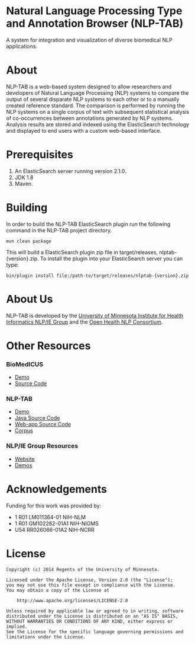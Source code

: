 Natural Language Processing Type and Annotation Browser (NLP-TAB)
===

A system for integration and visualization of diverse biomedical NLP applications.


About
===

NLP-TAB is a web-based system designed to allow researchers and developers of Natural Language Processing (NLP) systems
to compare the output of several disparate NLP systems to each other or to a manually created reference standard.
The comparison is performed by running the NLP systems on a single corpus of text with subsequent statistical analysis
of co-occurrences between annotations generated by NLP systems. Analysis results are stored and indexed using the
ElasticSearch technology and displayed to end users with a custom web-based interface.


Prerequisites
===

1. An ElasticSearch server running version 2.1.0.
2. JDK 1.8
3. Maven.


Building
===

In order to build the NLP-TAB ElasticSearch plugin run the following command in the NLP-TAB project directory.

    mvn clean package

This will build a ElasticSearch plugin zip file in target/releases, nlptab-{version}.zip. To install the plugin into
your ElasticSearch server you can type:

    bin/plugin install file:/path-to/target/releases/nlptab-{version}.zip


About Us
===

NLP-TAB is developed by the
[University of Minnesota Institute for Health Informatics NLP/IE Group](http://www.bmhi.umn.edu/ihi/research/nlpie/) and
the [Open Health NLP Consortium](http://ohnlp.org/index.php/Main_Page).


Other Resources
===

### BioMedICUS

*   [Demo](http://athena.ahc.umn.edu/biomedicus/)
*   [Source Code](https://bitbucket.org/nlpie/biomedicus)

### NLP-TAB

*   [Demo](http://athena.ahc.umn.edu/nlptab)
*   [Java Source Code](http://bitbucket.org/nlpie/nlptab)
*   [Web-app Source Code](http://bitbucket.org/nlpie/nlptab-webapp)
*   [Corpus](http://bitbucket.org/nlpie/nlptab-corpus)

### NLP/IE Group Resources

*   [Website](http://www.bmhi.umn.edu/ihi/research/nlpie/resources/index.htm)
*   [Demos](http://athena.ahc.umn.edu/)


Acknowledgements
===

Funding for this work was provided by:

*	1 R01 LM011364-01 NIH-NLM
*	1 R01 GM102282-01A1 NIH-NIGMS
*	U54 RR026066-01A2 NIH-NCRR


License
===

    Copyright (c) 2014 Regents of the University of Minnesota.

    Licensed under the Apache License, Version 2.0 (the "License");
    you may not use this file except in compliance with the License.
    You may obtain a copy of the License at

        http://www.apache.org/licenses/LICENSE-2.0

    Unless required by applicable law or agreed to in writing, software
    distributed under the License is distributed on an "AS IS" BASIS,
    WITHOUT WARRANTIES OR CONDITIONS OF ANY KIND, either express or implied.
    See the License for the specific language governing permissions and
    limitations under the License.
